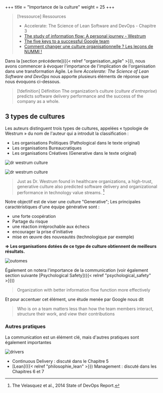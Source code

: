 +++
title = "Importance de la culture"
weight = 25
+++

> [!ressource] Ressources
> - Accelerate: The Science of Lean Software and DevOps - Chapitre 3
> - [The study of information flow: A personal journey - Westrum](https://www.researchgate.net/publication/261186680_The_study_of_information_flow_A_personal_journey)
> - [The five keys to a successful Google team](https://www.michigan.gov/-/media/Project/Websites/mdhhs/Folder4/Folder10/Folder3/Folder110/Folder2/Folder210/Folder1/Folder310/Google-and-Psychological-Safety.pdf?rev=7786b2b9ade041e78828f839eccc8b75)
> - [Comment changer une culture organisationnelle ? Les leçons de NUMMI !](https://coach-agile.com/2021/11/changer-culture-organisationnelle/)

Dans la [section précédente]({{< relref "organisation_agile" >}}), nous avons commencer à évoquer l'importance de l'implication de l'organisation dans une transformation Agile. Le livre *Accelerate: The Science of Lean Software and DevOps* nous apporte plusieurs éléments de réponse que nous évoquons ci-dessous.

> [!definition] Définition
> The organization’s culture (*culture d'entreprise*) predicts software delivery performance and the success of the company as a whole.

## 3 types de cultures

Les auteurs distinguent trois types de cultures, appelées « typologie de Westrum » du nom de l'auteur qui a introduit la classification : 
- Les organisations Politiques (Pathological dans le texte original)
- Les organisations Bureaucratiques
- Les organisations Créatives (Generative dans le texte original)

![dr westrum culture](type_organisation.png)

![dr westrum culture](type_organisation_fr.png)


> Just as Dr. Westrum found in healthcare organizations, a high-trust, generative culture also predicted software delivery and organizational performance in technology value streams. [^1]

Notre objectif est de viser une culture "Generative"; Les principales caractéristiques d'une équipe générative sont :
- une forte coopération 
- Partage du risque
- une réaction irréprochable aux échecs
- encourager la prise d'initiative
- mise en œuvre des nouveautés (technologique par exemple)

**=> Les organisations dotées de ce type de culture obtiennent de meilleurs résultats.**

![outomes](outcomes.png)

Également on notera l'importance de la communication (voir également section suivante [Psychological Safety]({{< relref "psychological_safety" >}}))

> Organization with better information flow function more effectively

Et pour accentuer cet élément, une étude menée par Google nous dit

> Who is on a team matters less than how the team members interact, structure their work, and view their contributions

### Autres pratiques
La communication est un élément clé, mais d'autres pratiques sont également importantes

![drivers](drivers.png)

- Continuous Delivery : discuté dans le Chapitre 5
- [Lean]({{< relref "philosophie_lean" >}}) Management : discuté dans les Chapitres 6 et 7


[^1]: The Velasquez et al., 2014 State of DevOps Report.